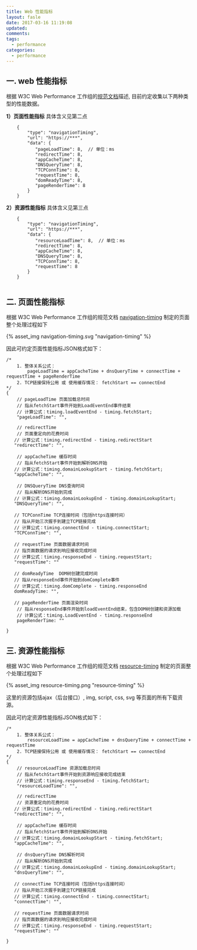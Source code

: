 ```yaml
---
title: Web 性能指标 
layout: fasle
date: 2017-03-16 11:19:08
updated:
comments:
tags: 
  - performance
categories:
  - performance
---
```


## 一. web 性能指标
根据 W3C Web Performance 工作组的[规范文档](https://w3c.github.io/perf-timing-primer/#)描述, 目前约定收集以下两种类型的性能数据。

**1）页面性能指标** 具体含义见第二点

```
	{
		"type": "navigationTiming",
		"url": "https://***",
		"data": {
		   "pageLoadTime": 8,  // 单位：ms
		   "redirectTime": 8,
		   "appCacheTime": 8,
		   "DNSQueryTime": 8,
		   "TCPConnTime": 8,
		   "requestTime": 8,
		   "domReadyTime": 8,
		   "pageRenderTime": 8
		}
	}
```

**2）资源性能指标** 具体含义见第三点

```
	{
		"type": "navigationTiming",
		"url": "https://***",
		"data": {
		   "resourceLoadTime": 8,  // 单位：ms
		   "redirectTime": 8,
		   "appCacheTime": 8,
		   "DNSQueryTime": 8,
		   "TCPConnTime": 8,
		   "requestTime": 8
		}
	}
		
```


## 二. 页面性能指标 

根据 W3C Web Performance 工作组的规范文档 [navigation-timing](https://w3c.github.io/navigation-timing/) 制定的页面整个处理过程如下

{% asset_img navigation-timing.svg "navigation-timing" %}


因此可约定页面性能指标JSON格式如下：

```
/*
	1. 整体关系公式：
		pageLoadTime = appCacheTime + dnsQueryTime + connectTime + requestTime + pageRenderTime
	2. TCP链接保持公用 或 使用缓存情况： fetchStart == connectEnd 
*/
{
	// pageLoadTime 页面加载总时间
	// 指从fetchStart事件开始到LoadEventEnd事件结束
	// 计算公式：timing.loadEventEnd - timing.fetchStart;
	"pageLoadTime": "",

	// redirectTime
	// 页面重定向的花费时间
   // 计算公式：timing.redirectEnd - timing.redirectStart
   "redirectTime": "",
   
	// appCacheTime 缓存时间
	// 指从fetchStart事件开始到解析DNS开始
   // 计算公式：timing.domainLookupStart - timing.fetchStart;
   "appCacheTime": "",
   
	// DNSQueryTime DNS查询时间
	// 指从解析DNS开始到完成
   // 计算公式：timing.domainLookupEnd - timing.domainLookupStart;
   "DNSQueryTime": "",
   
   // TCPConnTime TCP连接时间（包括https连接时间）
   // 指从开始三次握手到建立TCP链接完成
   // 计算公式：timing.connectEnd - timing.connectStart;
   "TCPConnTime": "",
   
   // requestTime 页面数据请求时间
   // 指页面数据的请求到响应接收完成时间
   // 计算公式：timing.responseEnd - timing.requestStart;
   "requestTime": ""
 
   // domReadyTime  DOM树创建完成时间
   // 指从responseEnd事件开始到domComplete事件
   // 计算公式：timing.domComplete - timing.responseEnd
   domReadyTime: "",
   
   // pageRenderTime 页面渲染时间
	// 指从responseEnd事件开始到loadEventEnd结束，包含DOM树创建和资源加载
	// 计算公式：timing.LoadEventEnd - timing.responseEnd
	pageRenderTime: ""
	
}
```


## 三. 资源性能指标

根据 W3C Web Performance 工作组的规范文档 [resource-timing](https://www.w3.org/TR/resource-timing-1/) 制定的页面整个处理过程如下

{% asset_img resource-timing.png "resource-timing" %}

这里的资源包括ajax（后台接口）, img, script, css, svg 等页面的所有下载资源。

因此可约定资源性能指标JSON格式如下：

```
/*
	1. 整体关系公式：
		resourceLoadTime = appCacheTime + dnsQueryTime + connectTime + requestTime
	2. TCP链接保持公用 或 使用缓存情况： fetchStart == connectEnd 
*/
{
	// resourceLoadTime 资源加载总时间
	// 指从fetchStart事件开始到资源响应接收完成结束
	// 计算公式：timing.responseEnd - timing.fetchStart;
	"resourceLoadTime": "",
	
	// redirectTime
	// 资源重定向的花费时间
   // 计算公式：timing.redirectEnd - timing.redirectStart
   "redirectTime": "",
   
	// appCacheTime 缓存时间
	// 指从fetchStart事件开始到解析DNS开始
   // 计算公式：timing.domainLookupStart - timing.fetchStart;
   "appCacheTime": "",
   
	// dnsQueryTime DNS解析时间
	// 指从解析DNS开始到完成
   // 计算公式：timing.domainLookupEnd - timing.domainLookupStart;
   "dnsQueryTime": "",
   
   // connectTime TCP连接时间（包括https连接时间）
   // 指从开始三次握手到建立TCP链接完成
   // 计算公式：timing.connectEnd - timing.connectStart;
   "connectTime": "",
   
   // requestTime 页面数据请求时间
   // 指页面数据的请求到响应接收完成时间
   // 计算公式：timing.responseEnd - timing.requestStart;
   "requestTime": ""
	
}
```


